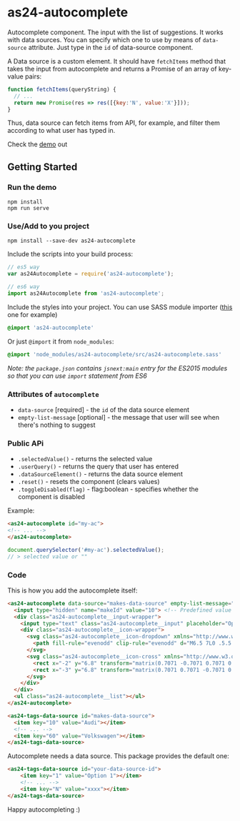 # as24-autocomplete

Autocomplete component. The input with the list of suggestions. It works with data sources. You can specify which one to use by means of `data-source` attribute.
Just type in the `id` of data-source component.

A Data source is a custom element. It should have `fetchItems` method that takes the input from autocomplete and returns a Promise of an array of key-value pairs:

```js
function fetchItems(queryString) {
  // ...
  return new Promise(res => res([{key:'N', value:'X'}]));
}
```

Thus, data source can fetch items from API, for example, and filter them according to what user has typed in.

Check the [demo](https://autoscout24.github.io/as24-autocomplete/) out

## Getting Started

### Run the demo

```
npm install
npm run serve
```

### Use/Add to you project

```
npm install --save-dev as24-autocomplete
```

Include the scripts into your build process:

```js
// es5 way
var as24Autocomplete = require('as24-autocomplete');

// es6 way
import as24Autocomplete from 'as24-autocomplete';
```

Include the styles into your project. You can use SASS module importer ([this](https://www.npmjs.com/package/sass-module-importer) one for example)

```scss
@import 'as24-autocomplete'
```

Or just `@import` it from `node_modules`:

```scss
@import 'node_modules/as24-autocomplete/src/as24-autocomplete.sass'
```

*Note: the `package.json` contains `jsnext:main` entry for the ES2015 modules so that you can use `import` statement from ES6*


### Attributes of `autocomplete`

- `data-source` [required] - the `id` of the data source element
- `empty-list-message` [optional] - the message that user  will see when there's nothing to suggest

### Public APi

- `.selectedValue()` - returns the selected value
- `.userQuery()` - returns the query that user has entered
- `.dataSourceElement()` - returns the data source element
- `.reset()` - resets the component (clears values)
- `.toggleDisabled(flag)` - flag:boolean - specifies whether the component is disabled

Example:

```html
<as24-autocomplete id="my-ac">
<!-- ... -->
</as24-autocomplete>
```

```js
document.querySelector('#my-ac').selectedValue();
// > selected value or ""
```

### Code

This is how you add the autocomplete itself:

```html
<as24-autocomplete data-source="makes-data-source" empty-list-message="No items satisfying your request">
  <input type="hidden" name="makeId" value="10"> <!-- Predefined value -->
  <div class="as24-autocomplete__input-wrapper">
    <input type="text" class="as24-autocomplete__input" placeholder="Optional placeholder">
    <div class="as24-autocomplete__icon-wrapper">
      <svg class="as24-autocomplete__icon-dropdown" xmlns="http://www.w3.org/2000/svg" viewBox="0 0 13 7" height="16px" width="16px">
        <path fill-rule="evenodd" clip-rule="evenodd" d="M6.5 7L0 .5.5 0l6 6 5.9-6 .6.5"></path>
      </svg>
      <svg class="as24-autocomplete__icon-cross" xmlns="http://www.w3.org/2000/svg" viewBox="0 0 16 16" height="16px" width="16px">
        <rect x="-2" y="6.8" transform="matrix(0.7071 -0.7071 0.7071 0.7071 -3.2215 7.7782)" width="20" height="1"/>
        <rect x="-3" y="6.8" transform="matrix(0.7071 0.7071 -0.7071 0.7071 7.7786 -3.2215)" width="20" height="1"/>
      </svg>
    </div>
  </div>
  <ul class="as24-autocomplete__list"></ul>
</as24-autocomplete>

<as24-tags-data-source id="makes-data-source">
  <item key="10" value="Audi"></item>
  <!-- ... -->
  <item key="60" value="Volkswagen"></item>
</as24-tags-data-source>
```

Autocomplete needs a data source. This package provides the default one:

```html
<as24-tags-data-source id="your-data-source-id">
    <item key="1" value="Option 1"></item>
    <!-- ... -->
    <item key="N" value="xxxx"></item>
</as24-tags-data-source>
```

Happy autocompleting :)
